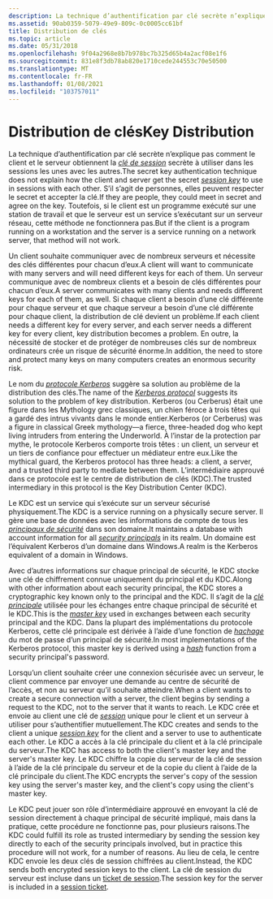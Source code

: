 ```yaml
---
description: La technique d’authentification par clé secrète n’explique pas comment le client et le serveur obtiennent la clé de session secrète à utiliser dans les sessions les unes avec les autres.
ms.assetid: 90ab0359-5079-49e9-809c-0c0005cc61bf
title: Distribution de clés
ms.topic: article
ms.date: 05/31/2018
ms.openlocfilehash: 9f04a2968e8b7b978bc7b325d65b4a2acf08e1f6
ms.sourcegitcommit: 831e8f3db78ab820e1710cede244553c70e50500
ms.translationtype: MT
ms.contentlocale: fr-FR
ms.lasthandoff: 01/08/2021
ms.locfileid: "103757011"
---
```

# <a name="key-distribution"></a><span data-ttu-id="7da98-103">Distribution de clés</span><span class="sxs-lookup"><span data-stu-id="7da98-103">Key Distribution</span></span>

<span data-ttu-id="7da98-104">La technique d’authentification par clé secrète n’explique pas comment le client et le serveur obtiennent la [*clé de session*](../secgloss/s-gly.md) secrète à utiliser dans les sessions les unes avec les autres.</span><span class="sxs-lookup"><span data-stu-id="7da98-104">The secret key authentication technique does not explain how the client and server get the secret [*session key*](../secgloss/s-gly.md) to use in sessions with each other.</span></span> <span data-ttu-id="7da98-105">S’il s’agit de personnes, elles peuvent respecter le secret et accepter la clé.</span><span class="sxs-lookup"><span data-stu-id="7da98-105">If they are people, they could meet in secret and agree on the key.</span></span> <span data-ttu-id="7da98-106">Toutefois, si le client est un programme exécuté sur une station de travail et que le serveur est un service s’exécutant sur un serveur réseau, cette méthode ne fonctionnera pas.</span><span class="sxs-lookup"><span data-stu-id="7da98-106">But if the client is a program running on a workstation and the server is a service running on a network server, that method will not work.</span></span>

<span data-ttu-id="7da98-107">Un client souhaite communiquer avec de nombreux serveurs et nécessite des clés différentes pour chacun d’eux.</span><span class="sxs-lookup"><span data-stu-id="7da98-107">A client will want to communicate with many servers and will need different keys for each of them.</span></span> <span data-ttu-id="7da98-108">Un serveur communique avec de nombreux clients et a besoin de clés différentes pour chacun d’eux.</span><span class="sxs-lookup"><span data-stu-id="7da98-108">A server communicates with many clients and needs different keys for each of them, as well.</span></span> <span data-ttu-id="7da98-109">Si chaque client a besoin d’une clé différente pour chaque serveur et que chaque serveur a besoin d’une clé différente pour chaque client, la distribution de clé devient un problème.</span><span class="sxs-lookup"><span data-stu-id="7da98-109">If each client needs a different key for every server, and each server needs a different key for every client, key distribution becomes a problem.</span></span> <span data-ttu-id="7da98-110">En outre, la nécessité de stocker et de protéger de nombreuses clés sur de nombreux ordinateurs crée un risque de sécurité énorme.</span><span class="sxs-lookup"><span data-stu-id="7da98-110">In addition, the need to store and protect many keys on many computers creates an enormous security risk.</span></span>

<span data-ttu-id="7da98-111">Le nom du [*protocole Kerberos*](../secgloss/k-gly.md) suggère sa solution au problème de la distribution des clés.</span><span class="sxs-lookup"><span data-stu-id="7da98-111">The name of the [*Kerberos protocol*](../secgloss/k-gly.md) suggests its solution to the problem of key distribution.</span></span> <span data-ttu-id="7da98-112">Kerberos (ou Cerberus) était une figure dans les Mythology grec classiques, un chien féroce à trois têtes qui a gardé des intrus vivants dans le monde entier.</span><span class="sxs-lookup"><span data-stu-id="7da98-112">Kerberos (or Cerberus) was a figure in classical Greek mythology—a fierce, three-headed dog who kept living intruders from entering the Underworld.</span></span> <span data-ttu-id="7da98-113">À l’instar de la protection par mythe, le protocole Kerberos comporte trois têtes : un client, un serveur et un tiers de confiance pour effectuer un médiateur entre eux.</span><span class="sxs-lookup"><span data-stu-id="7da98-113">Like the mythical guard, the Kerberos protocol has three heads: a client, a server, and a trusted third party to mediate between them.</span></span> <span data-ttu-id="7da98-114">L’intermédiaire approuvé dans ce protocole est le centre de distribution de clés (KDC).</span><span class="sxs-lookup"><span data-stu-id="7da98-114">The trusted intermediary in this protocol is the Key Distribution Center (KDC).</span></span>

<span data-ttu-id="7da98-115">Le KDC est un service qui s’exécute sur un serveur sécurisé physiquement.</span><span class="sxs-lookup"><span data-stu-id="7da98-115">The KDC is a service running on a physically secure server.</span></span> <span data-ttu-id="7da98-116">Il gère une base de données avec les informations de compte de tous les [*principaux de sécurité*](../secgloss/s-gly.md) dans son domaine.</span><span class="sxs-lookup"><span data-stu-id="7da98-116">It maintains a database with account information for all [*security principals*](../secgloss/s-gly.md) in its realm.</span></span> <span data-ttu-id="7da98-117">Un domaine est l’équivalent Kerberos d’un domaine dans Windows.</span><span class="sxs-lookup"><span data-stu-id="7da98-117">A realm is the Kerberos equivalent of a domain in Windows.</span></span>

<span data-ttu-id="7da98-118">Avec d’autres informations sur chaque principal de sécurité, le KDC stocke une clé de chiffrement connue uniquement du principal et du KDC.</span><span class="sxs-lookup"><span data-stu-id="7da98-118">Along with other information about each security principal, the KDC stores a cryptographic key known only to the principal and the KDC.</span></span> <span data-ttu-id="7da98-119">Il s’agit de la [*clé principale*](../secgloss/m-gly.md) utilisée pour les échanges entre chaque principal de sécurité et le KDC.</span><span class="sxs-lookup"><span data-stu-id="7da98-119">This is the [*master key*](../secgloss/m-gly.md) used in exchanges between each security principal and the KDC.</span></span> <span data-ttu-id="7da98-120">Dans la plupart des implémentations du protocole Kerberos, cette clé principale est dérivée à l’aide d’une fonction de [*hachage*](../secgloss/h-gly.md) du mot de passe d’un principal de sécurité.</span><span class="sxs-lookup"><span data-stu-id="7da98-120">In most implementations of the Kerberos protocol, this master key is derived using a [*hash*](../secgloss/h-gly.md) function from a security principal's password.</span></span>

<span data-ttu-id="7da98-121">Lorsqu’un client souhaite créer une connexion sécurisée avec un serveur, le client commence par envoyer une demande au centre de sécurité de l’accès, et non au serveur qu’il souhaite atteindre.</span><span class="sxs-lookup"><span data-stu-id="7da98-121">When a client wants to create a secure connection with a server, the client begins by sending a request to the KDC, not to the server that it wants to reach.</span></span> <span data-ttu-id="7da98-122">Le KDC crée et envoie au client une clé de [*session*](../secgloss/s-gly.md) unique pour le client et un serveur à utiliser pour s’authentifier mutuellement.</span><span class="sxs-lookup"><span data-stu-id="7da98-122">The KDC creates and sends to the client a unique [*session key*](../secgloss/s-gly.md) for the client and a server to use to authenticate each other.</span></span> <span data-ttu-id="7da98-123">Le KDC a accès à la clé principale du client et à la clé principale du serveur.</span><span class="sxs-lookup"><span data-stu-id="7da98-123">The KDC has access to both the client's master key and the server's master key.</span></span> <span data-ttu-id="7da98-124">Le KDC chiffre la copie du serveur de la clé de session à l’aide de la clé principale du serveur et de la copie du client à l’aide de la clé principale du client.</span><span class="sxs-lookup"><span data-stu-id="7da98-124">The KDC encrypts the server's copy of the session key using the server's master key, and the client's copy using the client's master key.</span></span>

<span data-ttu-id="7da98-125">Le KDC peut jouer son rôle d’intermédiaire approuvé en envoyant la clé de session directement à chaque principal de sécurité impliqué, mais dans la pratique, cette procédure ne fonctionne pas, pour plusieurs raisons.</span><span class="sxs-lookup"><span data-stu-id="7da98-125">The KDC could fulfill its role as trusted intermediary by sending the session key directly to each of the security principals involved, but in practice this procedure will not work, for a number of reasons.</span></span> <span data-ttu-id="7da98-126">Au lieu de cela, le centre KDC envoie les deux clés de session chiffrées au client.</span><span class="sxs-lookup"><span data-stu-id="7da98-126">Instead, the KDC sends both encrypted session keys to the client.</span></span> <span data-ttu-id="7da98-127">La clé de session du serveur est incluse dans un [ticket de session](session-tickets.md).</span><span class="sxs-lookup"><span data-stu-id="7da98-127">The session key for the server is included in a [session ticket](session-tickets.md).</span></span>

 

 
